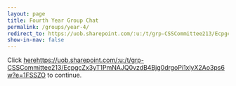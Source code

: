 ```yaml
---
layout: page
title: Fourth Year Group Chat
permalink: /groups/year-4/
redirect_to: https://uob.sharepoint.com/:u:/t/grp-CSSCommittee213/EcpgcZx3yT1PmNAJQ0vzdB4Bjg0drgoPi1xlyX2Ao3ps6w?e=1FSSZO
show-in-nav: false
---
```


Click [here](https://uob.sharepoint.com/:u:/t/grp-CSSCommittee213/EcpgcZx3yT1PmNAJQ0vzdB4Bjg0drgoPi1xlyX2Ao3ps6w?e=1FSSZO)https://uob.sharepoint.com/:u:/t/grp-CSSCommittee213/EcpgcZx3yT1PmNAJQ0vzdB4Bjg0drgoPi1xlyX2Ao3ps6w?e=1FSSZO to continue.

